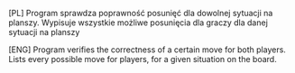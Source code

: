 [PL]
Program sprawdza poprawność posunięć dla dowolnej sytuacji na planszy.
Wypisuje wszystkie możliwe posunięcia dla graczy dla danej sytuacji na planszy
 
[ENG]
Program verifies the correctness of a certain move for both players. 
Lists every possible move for players, for a given situation on the board.  


